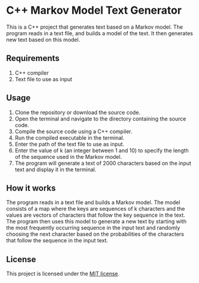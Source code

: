 # C++ Markov Model Text Generator

This is a C++ project that generates text based on a Markov model. The program reads in a text file, and builds a model of the text. It then generates new text based on this model.

## Requirements

1. C++ compiler
2. Text file to use as input

## Usage

1. Clone the repository or download the source code.
2. Open the terminal and navigate to the directory containing the source code.
3. Compile the source code using a C++ compiler.
4. Run the compiled executable in the terminal.
5. Enter the path of the text file to use as input.
6. Enter the value of k (an integer between 1 and 10) to specify the length of the sequence used in the Markov model.
7. The program will generate a text of 2000 characters based on the input text and display it in the terminal.

## How it works

The program reads in a text file and builds a Markov model. The model consists of a map where the keys are sequences of k characters and the values are vectors of characters that follow the key sequence in the text. The program then uses this model to generate a new text by starting with the most frequently occurring sequence in the input text and randomly choosing the next character based on the probabilities of the characters that follow the sequence in the input text.

## License

This project is licensed under the [MIT license](https://github.com/github/choosealicense.com/blob/gh-pages/LICENSE.md).
